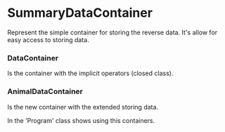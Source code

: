 # SummaryDataContainer

Represent the simple container for storing the reverse data. It's allow for easy access to storing data.

### DataContainer
Is the container with the implicit operators (closed class).

### AnimalDataContainer
Is the new container with the extended storing data.


In the 'Program' class shows using this containers.